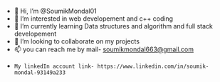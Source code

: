 - 👋 Hi, I’m @SoumikMondal01
- 👀 I’m interested in web developement and c++ coding
- 🌱 I’m currently learning Data structures and algorithm and full stack developement
- 💞️ I’m looking to collaborate on my projects
- 📫 you can reach me by mail- soumikmondal663@gmail.com
-     My linkedIn account link- https://www.linkedin.com/in/soumik-mondal-93149a233

<!---
SoumikMondal01/SoumikMondal01 is a ✨ special ✨ repository because its `README.md` (this file) appears on your GitHub profile.
You can click the Preview link to take a look at your changes.
--->
